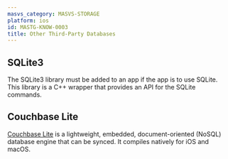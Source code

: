 ```yaml
---
masvs_category: MASVS-STORAGE
platform: ios
id: MASTG-KNOW-0003
title: Other Third-Party Databases
---
```


## SQLite3

The SQLite3 library must be added to an app if the app is to use SQLite. This library is a C++ wrapper that provides an API for the SQLite commands.

## Couchbase Lite

[Couchbase Lite](https://github.com/couchbase/couchbase-lite-ios "Couchbase Lite") is a lightweight, embedded, document-oriented (NoSQL) database engine that can be synced. It compiles natively for iOS and macOS.
